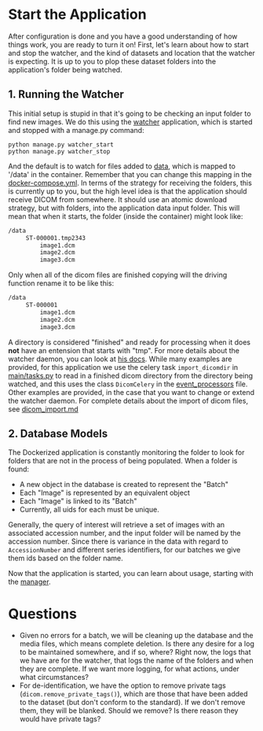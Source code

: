 # Start the Application
After configuration is done and you have a good understanding of how things work, you are ready to turn it on! First, let's learn about how to start and stop the watcher, and the kind of datasets and location that the watcher is expecting. It is up to you to plop these dataset folders into the application's folder being watched.

## 1. Running the Watcher
This initial setup is stupid in that it's going to be checking an input folder to find new images. We do this using the [watcher](../sendit/apps/watcher) application, which is started and stopped with a manage.py command:

```
python manage.py watcher_start
python manage.py watcher_stop
```

And the default is to watch for files added to [data](../data), which is mapped to '/data' in the container. Remember that you can change this mapping in the [docker-compose.yml](../docker-compose.yml). In terms of the strategy for receiving the folders, this is currently up to you, but the high level idea is that the application should receive DICOM from somewhere. It should use an atomic download strategy, but with folders, into the application data input folder. This will mean that when it starts, the folder (inside the container) might look like:
 
 
```bash
/data
     ST-000001.tmp2343
         image1.dcm 
         image2.dcm 
         image3.dcm 

```
Only when all of the dicom files are finished copying will the driving function rename it to be like this:


```bash
/data
     ST-000001
         image1.dcm 
         image2.dcm 
         image3.dcm 

```

A directory is considered "finished" and ready for processing when it does **not** have an entension that starts with "tmp". For more details about the watcher daemon, you can look at [his docs](watcher.md). While many examples are provided, for this application we use the celery task `import_dicomdir` in [main/tasks.py](../sendit/apps/main/tasks.py) to read in a finished dicom directory from the directory being watched, and this uses the class `DicomCelery` in the [event_processors](../sendit/apps/watcher/event_processors.py) file. Other examples are provided, in the case that you want to change or extend the watcher daemon. For complete details about the import of dicom files, see [dicom_import.md](dicom_import.md)


## 2. Database Models
The Dockerized application is constantly monitoring the folder to look for folders that are not in the process of being populated. When a folder is found:

 - A new object in the database is created to represent the "Batch"
 - Each "Image" is represented by an equivalent object
 - Each "Image" is linked to its "Batch"
 - Currently, all uids for each must be unique.

Generally, the query of interest will retrieve a set of images with an associated accession number, and the input folder will be named by the accession number. Since there is variance in the data with regard to `AccessionNumber` and different series identifiers, for our batches we give them ids based on the folder name.


Now that the application is started, you can learn about usage, starting with the [manager](manager.md).

# Questions
 - Given no errors for a batch, we will be cleaning up the database and the media files, which means complete deletion. Is there any desire for a log to be maintained somewhere, and if so, where? Right now, the logs that we have are for the watcher, that logs the name of the folders and when they are complete. If we want more logging, for what actions, under what circumstances?
 - For de-identification, we have the option to remove private tags (`dicom.remove_private_tags()`), which are those that have been added to the dataset (but don't conform to the standard). If we don't remove them, they will be blanked. Should we remove? Is there reason they would have private tags?

